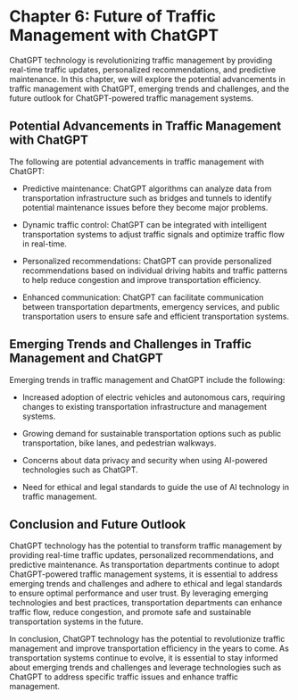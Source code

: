 Chapter 6: Future of Traffic Management with ChatGPT
====================================================

ChatGPT technology is revolutionizing traffic management by providing real-time traffic updates, personalized recommendations, and predictive maintenance. In this chapter, we will explore the potential advancements in traffic management with ChatGPT, emerging trends and challenges, and the future outlook for ChatGPT-powered traffic management systems.

Potential Advancements in Traffic Management with ChatGPT
---------------------------------------------------------

The following are potential advancements in traffic management with ChatGPT:

* Predictive maintenance: ChatGPT algorithms can analyze data from transportation infrastructure such as bridges and tunnels to identify potential maintenance issues before they become major problems.

* Dynamic traffic control: ChatGPT can be integrated with intelligent transportation systems to adjust traffic signals and optimize traffic flow in real-time.

* Personalized recommendations: ChatGPT can provide personalized recommendations based on individual driving habits and traffic patterns to help reduce congestion and improve transportation efficiency.

* Enhanced communication: ChatGPT can facilitate communication between transportation departments, emergency services, and public transportation users to ensure safe and efficient transportation systems.

Emerging Trends and Challenges in Traffic Management and ChatGPT
----------------------------------------------------------------

Emerging trends in traffic management and ChatGPT include the following:

* Increased adoption of electric vehicles and autonomous cars, requiring changes to existing transportation infrastructure and management systems.

* Growing demand for sustainable transportation options such as public transportation, bike lanes, and pedestrian walkways.

* Concerns about data privacy and security when using AI-powered technologies such as ChatGPT.

* Need for ethical and legal standards to guide the use of AI technology in traffic management.

Conclusion and Future Outlook
-----------------------------

ChatGPT technology has the potential to transform traffic management by providing real-time traffic updates, personalized recommendations, and predictive maintenance. As transportation departments continue to adopt ChatGPT-powered traffic management systems, it is essential to address emerging trends and challenges and adhere to ethical and legal standards to ensure optimal performance and user trust. By leveraging emerging technologies and best practices, transportation departments can enhance traffic flow, reduce congestion, and promote safe and sustainable transportation systems in the future.

In conclusion, ChatGPT technology has the potential to revolutionize traffic management and improve transportation efficiency in the years to come. As transportation systems continue to evolve, it is essential to stay informed about emerging trends and challenges and leverage technologies such as ChatGPT to address specific traffic issues and enhance traffic management.
